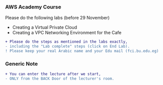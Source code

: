 

### AWS Academy Course
Please do the following labs (before 29 November)
- Creating a Virtual Private Cloud
- Creating a VPC Networking Environment for the Cafe
```diff
+ Please do the steps as mentioned in the labs exactly, 
- including the "Lab complete" steps (click on End Lab).
! Please keep your real Arabic name and your Edu mail (fci.bu.edu.eg)
```

### Generic Note
```diff
+ You can enter the lecture after we start,
- ONLY from the BACK Door of the lecturer's room.
```

<!-- # Cloud
```diff
+ The lecturer of Sunday 05th November
- will be postponed to another date
```
-->

